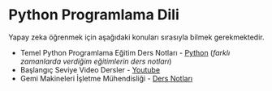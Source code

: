 # Python Programlama Dili
Yapay zeka öğrenmek için aşağıdaki konuları sırasıyla bilmek gerekmektedir.
* Temel Python Programlama Eğitim Ders Notları - [Python](1_python-programming/readme.md) (_farklı zamanlarda verdiğim eğitimlerin ders notları_)
* Başlangıç Seviye Video Dersler - [Youtube](1_python-programming/youtube.md)
* Gemi Makineleri İşletme Mühendisliği - [Ders Notları](1_python-programming\GMM-1008\readme.md)